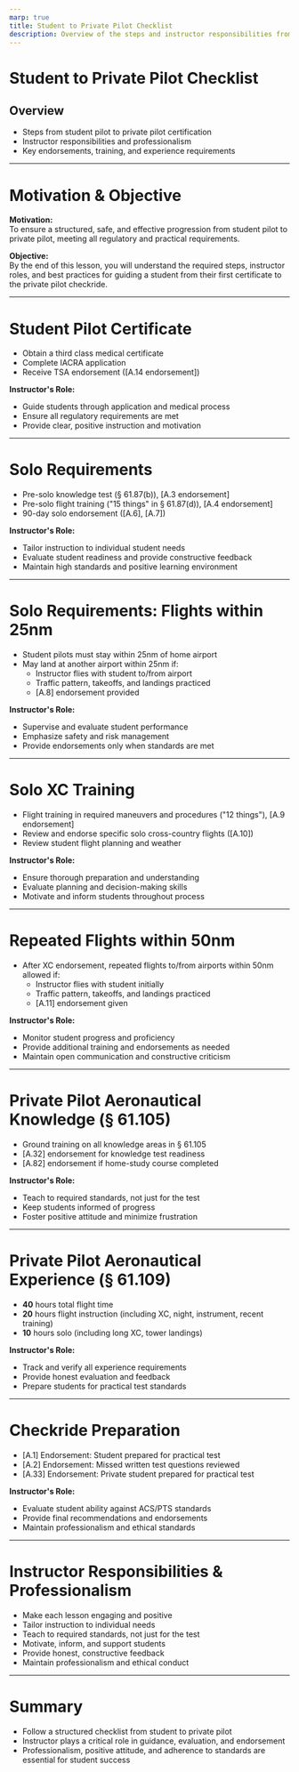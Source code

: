 ```yaml
---
marp: true
title: Student to Private Pilot Checklist
description: Overview of the steps and instructor responsibilities from student pilot to private pilot.
---
```


<!-- _class: lead -->

# Student to Private Pilot Checklist

## Overview

- Steps from student pilot to private pilot certification
- Instructor responsibilities and professionalism
- Key endorsements, training, and experience requirements

---

# Motivation & Objective

**Motivation:**  
To ensure a structured, safe, and effective progression from student pilot to private pilot, meeting all regulatory and practical requirements.

**Objective:**  
By the end of this lesson, you will understand the required steps, instructor roles, and best practices for guiding a student from their first certificate to the private pilot checkride.

---

# Student Pilot Certificate

- Obtain a third class medical certificate
- Complete IACRA application
- Receive TSA endorsement ([A.14 endorsement])

**Instructor's Role:**  
- Guide students through application and medical process  
- Ensure all regulatory requirements are met  
- Provide clear, positive instruction and motivation

---

# Solo Requirements

- Pre-solo knowledge test (§ 61.87(b)), [A.3 endorsement]
- Pre-solo flight training ("15 things" in § 61.87(d)), [A.4 endorsement]
- 90-day solo endorsement ([A.6], [A.7])

**Instructor's Role:**  
- Tailor instruction to individual student needs  
- Evaluate student readiness and provide constructive feedback  
- Maintain high standards and positive learning environment

---

# Solo Requirements: Flights within 25nm

- Student pilots must stay within 25nm of home airport
- May land at another airport within 25nm if:
  - Instructor flies with student to/from airport
  - Traffic pattern, takeoffs, and landings practiced
  - [A.8] endorsement provided

**Instructor's Role:**  
- Supervise and evaluate student performance  
- Emphasize safety and risk management  
- Provide endorsements only when standards are met

---

# Solo XC Training

- Flight training in required maneuvers and procedures ("12 things"), [A.9 endorsement]
- Review and endorse specific solo cross-country flights ([A.10])
- Review student flight planning and weather

**Instructor's Role:**  
- Ensure thorough preparation and understanding  
- Evaluate planning and decision-making skills  
- Motivate and inform students throughout process

---

# Repeated Flights within 50nm

- After XC endorsement, repeated flights to/from airports within 50nm allowed if:
  - Instructor flies with student initially
  - Traffic pattern, takeoffs, and landings practiced
  - [A.11] endorsement given

**Instructor's Role:**  
- Monitor student progress and proficiency  
- Provide additional training and endorsements as needed  
- Maintain open communication and constructive criticism

---

# Private Pilot Aeronautical Knowledge (§ 61.105)

- Ground training on all knowledge areas in § 61.105
- [A.32] endorsement for knowledge test readiness
- [A.82] endorsement if home-study course completed

**Instructor's Role:**  
- Teach to required standards, not just for the test  
- Keep students informed of progress  
- Foster positive attitude and minimize frustration

---

# Private Pilot Aeronautical Experience (§ 61.109)

- **40** hours total flight time
- **20** hours flight instruction (including XC, night, instrument, recent training)
- **10** hours solo (including long XC, tower landings)

**Instructor's Role:**  
- Track and verify all experience requirements  
- Provide honest evaluation and feedback  
- Prepare students for practical test standards

---

# Checkride Preparation

- [A.1] Endorsement: Student prepared for practical test
- [A.2] Endorsement: Missed written test questions reviewed
- [A.33] Endorsement: Private student prepared for practical test

**Instructor's Role:**  
- Evaluate student ability against ACS/PTS standards  
- Provide final recommendations and endorsements  
- Maintain professionalism and ethical standards

---

# Instructor Responsibilities & Professionalism

- Make each lesson engaging and positive
- Tailor instruction to individual needs
- Teach to required standards, not just for the test
- Motivate, inform, and support students
- Provide honest, constructive feedback
- Maintain professionalism and ethical conduct

---

# Summary

- Follow a structured checklist from student to private pilot
- Instructor plays a critical role in guidance, evaluation, and endorsement
- Professionalism, positive attitude, and adherence to standards are essential for student success